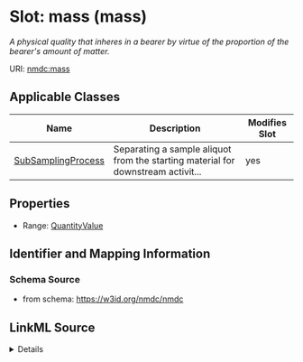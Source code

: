 # Slot: mass (mass)


_A physical quality that inheres in a bearer by virtue of the proportion of the bearer's amount of matter._



URI: [nmdc:mass](https://w3id.org/nmdc/mass)



<!-- no inheritance hierarchy -->




## Applicable Classes

| Name | Description | Modifies Slot |
| --- | --- | --- |
[SubSamplingProcess](SubSamplingProcess.md) | Separating a sample aliquot from the starting material for downstream activit... |  yes  |







## Properties

* Range: [QuantityValue](QuantityValue.md)





## Identifier and Mapping Information







### Schema Source


* from schema: https://w3id.org/nmdc/nmdc




## LinkML Source

<details>
```yaml
name: mass
description: A physical quality that inheres in a bearer by virtue of the proportion
  of the bearer's amount of matter.
title: mass
from_schema: https://w3id.org/nmdc/nmdc
exact_mappings:
- PATO:0000125
rank: 1000
alias: mass
domain_of:
- SubSamplingProcess
range: QuantityValue

```
</details>